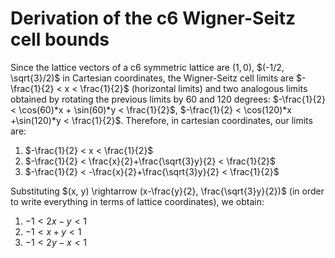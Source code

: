 # Derivation of the c6 Wigner-Seitz cell bounds

Since the lattice vectors of a c6 symmetric lattice are $(1, 0)$, $(-1/2, \sqrt{3}/2)$ in Cartesian coordinates, the Wigner-Seitz cell limits are $-\frac{1}{2} < x < \frac{1}{2}$ (horizontal limits) and two analogous limits obtained by rotating the previous limits by 60 and 120 degrees: $-\frac{1}{2} < \cos(60)*x + \sin(60)*y < \frac{1}{2}$, $-\frac{1}{2} < \cos(120)*x +\sin(120)*y < \frac{1}{2}$. Therefore, in cartesian coordinates, our limits are: 

1. $-\frac{1}{2} < x < \frac{1}{2}$
2. $-\frac{1}{2} < \frac{x}{2}+\frac{\sqrt{3}y}{2} < \frac{1}{2}$
3. $-\frac{1}{2} < -\frac{x}{2}+\frac{\sqrt{3}y}{2} < \frac{1}{2}$

Substituting $(x, y) \rightarrow (x-\frac{y}{2}, \frac{\sqrt{3}y}{2})$ (in order to write everything in terms of lattice coordinates), we obtain: 
1. $-1 < 2x-y < 1$
2. $-1 < x+y < 1$
3. $-1 < 2y-x < 1$
